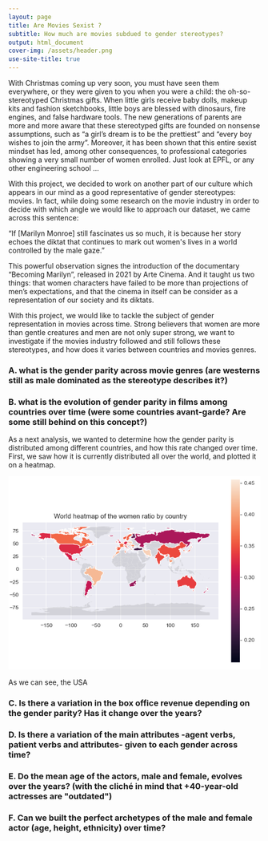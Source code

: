 ```yaml
---
layout: page
title: Are Movies Sexist ?
subtitle: How much are movies subdued to gender stereotypes?
output: html_document
cover-img: /assets/header.png
use-site-title: true
---
```


With Christmas coming up very soon, you must have seen them everywhere, or they were given to you when you were a child: the oh-so-stereotyped Christmas gifts. When little girls receive baby dolls, makeup kits and fashion sketchbooks, little boys are blessed with dinosaurs, fire engines, and false hardware tools. The new generations of parents are more and more aware that these stereotyped gifts are founded on nonsense assumptions, such as “a girl’s dream is to be the prettiest” and “every boy wishes to join the army”. Moreover, it has been shown that this entire sexist mindset has led, among other consequences, to professional categories showing a very small number of women enrolled. Just look at EPFL, or any other engineering school …

With this project, we decided to work on another part of our culture which appears in our mind as a good representative of gender stereotypes: movies. In fact, while doing some research on the movie industry in order to decide with which angle we would like to approach our dataset, we came across this sentence: 

“If [Marilyn Monroe] still fascinates us so much, it is because her story echoes the diktat that continues to mark out women's lives in a world controlled by the male gaze.” 

This powerful observation signes the introduction of the documentary “Becoming Marilyn”, released in 2021 by Arte Cinema. And it taught us two things: that women characters have failed to be more than projections of men’s expectations, and that the cinema in itself can be consider as a representation of our society and its diktats.

With this project, we would like to tackle the subject of gender representation in movies across time. Strong believers that women are more than gentle creatures and men are not only super strong, we want to investigate if the movies industry followed and still follows these stereotypes, and how does it varies between countries and movies genres.

### A. what is the gender parity across movie genres (are westerns still as male dominated as the stereotype describes it?)

### B. what is the evolution of gender parity in films among countries over time (were some countries avant-garde? Are some still behind on this concept?)

As a next analysis, we wanted to determine how the gender parity is distributed among different countries, and how this rate changed over time. First, we saw how it is currently distributed all over the world, and plotted it on a heatmap.

![image](assets/world_heatmap_2022.png)

As we can see, the USA 

### C. Is there a variation in the box office revenue depending on the gender parity? Has it change over the years?

### D. Is there a variation of the main attributes -agent verbs, patient verbs and attributes- given to each gender across time?

### E. Do the mean age of the actors, male and female, evolves over the years? (with the cliché in mind that +40-year-old actresses are "outdated")

### F. Can we built the perfect archetypes of the male and female actor (age, height, ethnicity) over time?
